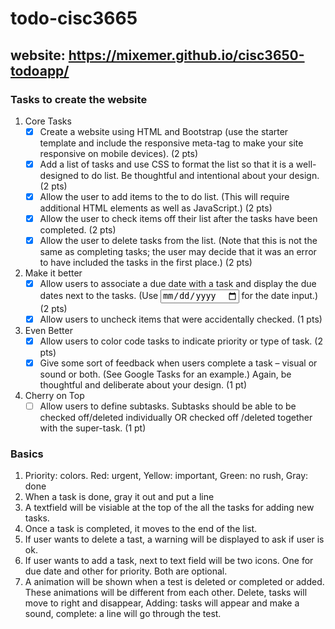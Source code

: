 # todo-cisc3665

## website: https://mixemer.github.io/cisc3650-todoapp/

### Tasks to create the website
1. Core Tasks
   - [x] Create a website using HTML and Bootstrap (use the starter template and include the responsive meta-tag to make your site responsive on mobile devices). (2 pts)
   - [x] Add a list of tasks and use CSS to format the list so that it is a well-designed to do list. Be thoughtful and intentional about your design. (2 pts)
   - [x] Allow the user to add items to the to do list. (This will require additional HTML elements as well as JavaScript.) (2 pts)
   - [x] Allow the user to check items off their list after the tasks have been completed. (2 pts)
   - [x] Allow the user to delete tasks from the list. (Note that this is not the same as completing tasks; the user may decide that it was an error to have included the tasks in the first place.) (2 pts)
2. Make it better
   - [x] Allow users to associate a due date with a task and display the due dates next to the tasks. (Use <input type="date"> for the date input.) (2 pts)
   - [x] Allow users to uncheck items that were accidentally checked. (1 pts)
3. Even Better
   - [x] Allow users to color code tasks to indicate priority or type of task. (2 pts)
   - [x] Give some sort of feedback when users complete a task – visual or sound or both. (See Google Tasks for an example.) Again, be thoughtful and deliberate about your design. (1 pt)
4. Cherry on Top
   - [ ] Allow users to define subtasks. Subtasks should be able to be checked off/deleted individually OR checked off /deleted together with the super-task. (1 pt)

### Basics
1. Priority: colors. Red: urgent, Yellow: important, Green: no rush, Gray: done
2. When a task is done, gray it out and put a line
3. A textfield will be visiable at the top of the all the tasks for adding new tasks.
4. Once a task is completed, it moves to the end of the list.
5. If user wants to delete a tast, a warning will be displayed to ask if user is ok.
6. If user wants to add a task, next to text field will be two icons. One for due date and other for priority. Both are optional.
7. A animation will be shown when a test is deleted or completed or added. These animations will be different from each other. Delete, tasks will move to right and disappear, Adding: tasks will appear and make a sound, complete: a line will go through the test.
